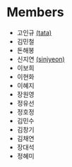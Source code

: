 # Members

* 고인규 [(tata)](tata)
* 김민철
* 돈해봉
* 신지연 [(sinjyeon)](sinjyeon)
* 이보희
* 이현화
* 이혜지
* 장원영
* 정유선
* 정호정
* 김민수
* 김창기
* 김채연
* 장대석
* 정혜미
